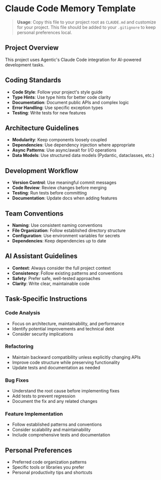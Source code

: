 # Claude Code Memory Template

> **Usage**: Copy this file to your project root as `CLAUDE.md` and customize for your project.
> This file should be added to your `.gitignore` to keep personal preferences local.

## Project Overview
<!-- Describe your project here -->
This project uses Agentic's Claude Code integration for AI-powered development tasks.

## Coding Standards
<!-- Customize these for your project -->
- **Code Style**: Follow your project's style guide
- **Type Hints**: Use type hints for better code clarity
- **Documentation**: Document public APIs and complex logic
- **Error Handling**: Use specific exception types
- **Testing**: Write tests for new features

## Architecture Guidelines
<!-- Add your project's architectural principles -->
- **Modularity**: Keep components loosely coupled
- **Dependencies**: Use dependency injection where appropriate
- **Async Patterns**: Use async/await for I/O operations
- **Data Models**: Use structured data models (Pydantic, dataclasses, etc.)

## Development Workflow
<!-- Customize for your team's workflow -->
- **Version Control**: Use meaningful commit messages
- **Code Review**: Review changes before merging
- **Testing**: Run tests before committing
- **Documentation**: Update docs when adding features

## Team Conventions
<!-- Add team-specific conventions -->
- **Naming**: Use consistent naming conventions
- **File Organization**: Follow established directory structure
- **Configuration**: Use environment variables for secrets
- **Dependencies**: Keep dependencies up to date

## AI Assistant Guidelines
<!-- Instructions for Claude Code when working on this project -->
- **Context**: Always consider the full project context
- **Consistency**: Follow existing patterns and conventions
- **Safety**: Prefer safe, well-tested approaches
- **Clarity**: Write clear, maintainable code

## Task-Specific Instructions
<!-- Add specific instructions for common tasks -->

### Code Analysis
- Focus on architecture, maintainability, and performance
- Identify potential improvements and technical debt
- Consider security implications

### Refactoring
- Maintain backward compatibility unless explicitly changing APIs
- Improve code structure while preserving functionality
- Update tests and documentation as needed

### Bug Fixes
- Understand the root cause before implementing fixes
- Add tests to prevent regression
- Document the fix and any related changes

### Feature Implementation
- Follow established patterns and conventions
- Consider scalability and maintainability
- Include comprehensive tests and documentation

## Personal Preferences
<!-- Add your personal coding preferences here -->
- Preferred code organization patterns
- Specific tools or libraries you prefer
- Personal productivity tips and shortcuts 
